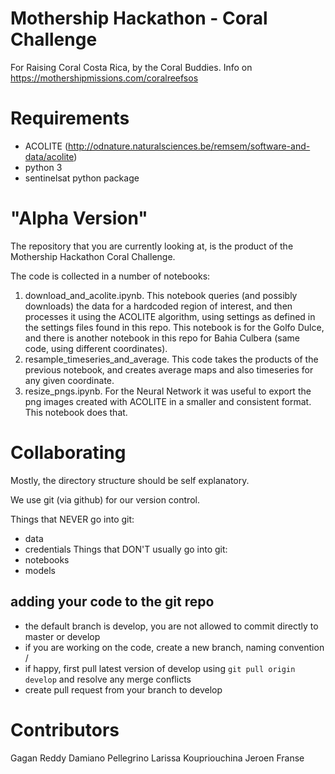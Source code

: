 # Mothership Hackathon - Coral Challenge
For Raising Coral Costa Rica, by the Coral Buddies. Info on https://mothershipmissions.com/coralreefsos

# Requirements
* ACOLITE (http://odnature.naturalsciences.be/remsem/software-and-data/acolite)
* python 3
* sentinelsat python package

# "Alpha Version"
The repository that you are currently looking at, is the product of the Mothership Hackathon Coral Challenge.

The code is collected in a number of notebooks:
1. download_and_acolite.ipynb. This notebook queries (and possibly downloads) the data for a hardcoded region of interest, and then processes it using the ACOLITE algorithm, using settings as defined in the settings files found in this repo. This notebook is for the Golfo Dulce, and there is another notebook in this repo for Bahia Culbera (same code, using different coordinates).
2. resample_timeseries_and_average. This code takes the products of the previous notebook, and creates average maps and also timeseries for any given coordinate. 
3. resize_pngs.ipynb. For the Neural Network it was useful to export the png images created with ACOLITE in a smaller and consistent format. This notebook does that.

# Collaborating

Mostly, the directory structure should be self explanatory. 

We use git (via github) for our version control. 

Things that NEVER go into git:
* data
* credentials
Things that DON'T usually go into git:
* notebooks
* models

## adding your code to the git repo
* the default branch is develop, you are not allowed to commit directly to master or develop
* if you are working on the code, create a new branch, naming convention <your name>/<feature description>
* if happy, first pull latest version of develop using `git pull origin develop` and resolve any merge conflicts
* create pull request from your branch to develop


# Contributors
Gagan Reddy
Damiano Pellegrino
Larissa Koupriouchina
Jeroen Franse
